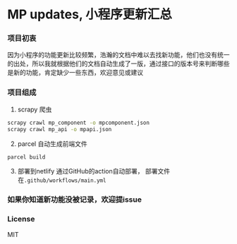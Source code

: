 # MP updates, 小程序更新汇总

### 项目初衷

因为小程序的功能更新比较频繁，浩瀚的文档中难以去找新功能，他们也没有统一的出处，所以我就根据他们的文档自动生成了一版，通过接口的版本号来判断哪些是新的功能，肯定缺少一些东西，欢迎意见或建议

### 项目组成

1. scrapy 爬虫

```bash
scrapy crawl mp_component -o mpcomponent.json
scrapy crawl mp_api -o mpapi.json
```

2. parcel 自动生成前端文件

```
parcel build
```

3. 部署到netlify
通过GitHub的action自动部署，
部署文件在`.github/workflows/main.yml`


### **如果你知道新功能没被记录，欢迎提issue**

### License
MIT
